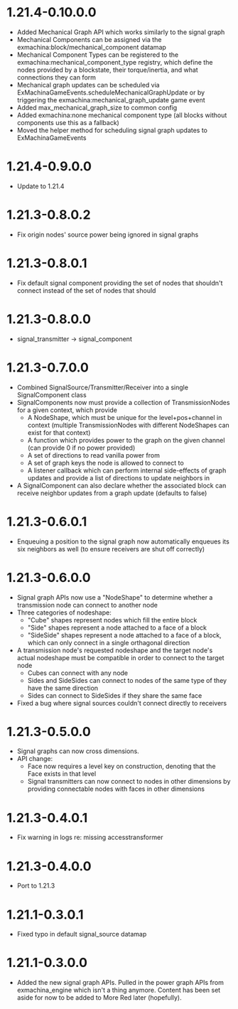 # 1.21.4-0.10.0.0
* Added Mechanical Graph API which works similarly to the signal graph
* Mechanical Components can be assigned via the exmachina:block/mechanical_component datamap
* Mechanical Component Types can be registered to the exmachina:mechanical_component_type registry, which define the nodes provided by a blockstate, their torque/inertia, and what connections they can form
* Mechanical graph updates can be scheduled via ExMachinaGameEvents.scheduleMechanicalGraphUpdate or by triggering the exmachina:mechanical_graph_update game event
* Added max_mechanical_graph_size to common config
* Added exmachina:none mechanical component type (all blocks without components use this as a fallback)
* Moved the helper method for scheduling signal graph updates to ExMachinaGameEvents

# 1.21.4-0.9.0.0
* Update to 1.21.4

# 1.21.3-0.8.0.2
* Fix origin nodes' source power being ignored in signal graphs

# 1.21.3-0.8.0.1
* Fix default signal component providing the set of nodes that shouldn't connect instead of the set of nodes that should

# 1.21.3-0.8.0.0
* signal_transmitter -> signal_component

# 1.21.3-0.7.0.0
* Combined SignalSource/Transmitter/Receiver into a single SignalComponent class
* SignalComponents now must provide a collection of TransmissionNodes for a given context, which provide
  * A NodeShape, which must be unique for the level+pos+channel in context (multiple TransmissionNodes with different NodeShapes can exist for that context)
  * A function which provides power to the graph on the given channel (can provide 0 if no power provided)
  * A set of directions to read vanilla power from
  * A set of graph keys the node is allowed to connect to
  * A listener callback which can perform internal side-effects of graph updates and provide a list of directions to update neighbors in
* A SignalComponent can also declare whether the associated block can receive neighbor updates from a graph update (defaults to false)

# 1.21.3-0.6.0.1
* Enqueuing a position to the signal graph now automatically enqueues its six neighbors as well (to ensure receivers are shut off correctly)

# 1.21.3-0.6.0.0
* Signal graph APIs now use a "NodeShape" to determine whether a transmission node can connect to another node
* Three categories of nodeshape:
	* "Cube" shapes represent nodes which fill the entire block
	* "Side" shapes represent a node attached to a face of a block
	* "SideSide" shapes represent a node attached to a face of a block, which can only connect in a single orthagonal direction
* A transmission node's requested nodeshape and the target node's actual nodeshape must be compatible in order to connect to the target node
	* Cubes can connect with any node
	* Sides and SideSides can connect to nodes of the same type of they have the same direction
	* Sides can connect to SideSides if they share the same face
* Fixed a bug where signal sources couldn't connect directly to receivers

# 1.21.3-0.5.0.0
* Signal graphs can now cross dimensions.
* API change:
  * Face now requires a level key on construction, denoting that the Face exists in that level
  * Signal transmitters can now connect to nodes in other dimensions by providing connectable nodes with faces in other dimensions

# 1.21.3-0.4.0.1
* Fix warning in logs re: missing accesstransformer

# 1.21.3-0.4.0.0
* Port to 1.21.3

# 1.21.1-0.3.0.1
* Fixed typo in default signal_source datamap

# 1.21.1-0.3.0.0
* Added the new signal graph APIs. Pulled in the power graph APIs from exmachina_engine which isn't a thing anymore. Content has been set aside for now to be added to More Red later (hopefully).
